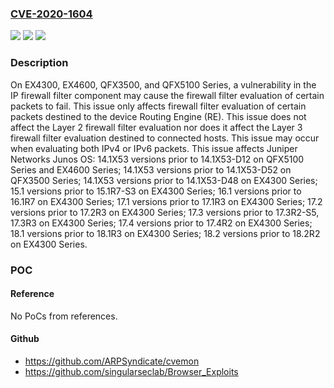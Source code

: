 ### [CVE-2020-1604](https://cve.mitre.org/cgi-bin/cvename.cgi?name=CVE-2020-1604)
![](https://img.shields.io/static/v1?label=Product&message=Junos%20OS&color=blue)
![](https://img.shields.io/static/v1?label=Version&message=14.1X53%3C%2014.1X53-D12%20&color=brighgreen)
![](https://img.shields.io/static/v1?label=Vulnerability&message=CWE-284%20Improper%20Access%20Control&color=brighgreen)

### Description

On EX4300, EX4600, QFX3500, and QFX5100 Series, a vulnerability in the IP firewall filter component may cause the firewall filter evaluation of certain packets to fail. This issue only affects firewall filter evaluation of certain packets destined to the device Routing Engine (RE). This issue does not affect the Layer 2 firewall filter evaluation nor does it affect the Layer 3 firewall filter evaluation destined to connected hosts. This issue may occur when evaluating both IPv4 or IPv6 packets. This issue affects Juniper Networks Junos OS: 14.1X53 versions prior to 14.1X53-D12 on QFX5100 Series and EX4600 Series; 14.1X53 versions prior to 14.1X53-D52 on QFX3500 Series; 14.1X53 versions prior to 14.1X53-D48 on EX4300 Series; 15.1 versions prior to 15.1R7-S3 on EX4300 Series; 16.1 versions prior to 16.1R7 on EX4300 Series; 17.1 versions prior to 17.1R3 on EX4300 Series; 17.2 versions prior to 17.2R3 on EX4300 Series; 17.3 versions prior to 17.3R2-S5, 17.3R3 on EX4300 Series; 17.4 versions prior to 17.4R2 on EX4300 Series; 18.1 versions prior to 18.1R3 on EX4300 Series; 18.2 versions prior to 18.2R2 on EX4300 Series.

### POC

#### Reference
No PoCs from references.

#### Github
- https://github.com/ARPSyndicate/cvemon
- https://github.com/singularseclab/Browser_Exploits


